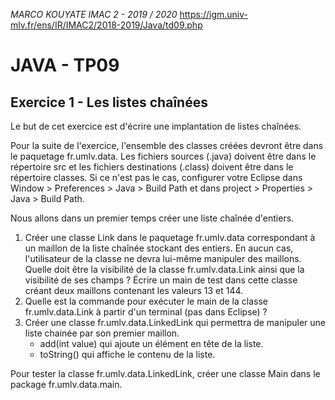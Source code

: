 _MARCO KOUYATE
IMAC 2 - 2019 / 2020_
https://igm.univ-mlv.fr/ens/IR/IMAC2/2018-2019/Java/td09.php

# JAVA - TP09

## Exercice 1 - Les listes chaînées
Le but de cet exercice est d'écrire une implantation de listes chaînées.

Pour la suite de l'exercice, l'ensemble des classes créées devront être dans le paquetage fr.umlv.data. Les fichiers sources (.java) doivent être dans le répertoire src et les fichiers destinations (.class) doivent être dans le répertoire classes. 
Si ce n'est pas le cas, configurer votre Eclipse dans Window > Preferences > Java > Build Path et dans project > Properties > Java > Build Path.

Nous allons dans un premier temps créer une liste chaînée d'entiers.

1. Créer une classe Link dans le paquetage fr.umlv.data correspondant à un maillon de la liste chaînée stockant des entiers. 
En aucun cas, l'utilisateur de la classe ne devra lui-même manipuler des maillons. 
Quelle doit être la visibilité de la classe fr.umlv.data.Link ainsi que la visibilité de ses champs ? 
Écrire un main de test dans cette classe créant deux maillons contenant les valeurs 13 et 144.
2. Quelle est la commande pour exécuter le main de la classe fr.umlv.data.Link à partir d'un terminal (pas dans Eclipse) ?
3. Créer une classe fr.umlv.data.LinkedLink qui permettra de manipuler une liste chainée par son premier maillon.
	- add(int value) qui ajoute un élément en tête de la liste.
	- toString() qui affiche le contenu de la liste.

Pour tester la classe fr.umlv.data.LinkedLink, créer une classe Main dans le package fr.umlv.data.main.
